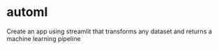 # automl
 Create an app using streamlit that transforms any dataset and returns a machine learning pipeline
